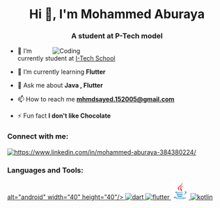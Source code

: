 <h1 align="center">Hi 👋, I'm Mohammed Aburaya</h1>
<h3 align="center">A student at P-Tech model</h3>
<img align="right" alt="Coding" width="400" src="https://www.pinterest.com/pin/567523990538356835/">

- 🏫 I’m currently student at [I-Tech School](https://www.facebook.com/ITECH-School-108051747599777)

- 🌱 I’m currently learning **Flutter**

- 💬 Ask me about **Java , Flutter**

- 📫 How to reach me **mhmdsayed.152005@gmail.com**

- ⚡ Fun fact **I don't like Chocolate**

<h3 align="left">Connect with me:</h3>
<p align="left">
<a href="https://linkedin.com/in/https://www.linkedin.com/in/mohammed-aburaya-384380224/" target="blank"><img align="center" src="https://raw.githubusercontent.com/rahuldkjain/github-profile-readme-generator/master/src/images/icons/Social/linked-in-alt.svg" alt="https://www.linkedin.com/in/mohammed-aburaya-384380224/" height="30" width="40" /></a>
</p>

<h3 align="left">Languages and Tools:</h3>
<p align="left"> <a href="https://developer.android.com" target="_blank" rel="noreferrer"> alt="android" width="40" height="40"/> </a> <a href="https://dart.dev" target="_blank" rel="noreferrer"> <img src="https://www.vectorlogo.zone/logos/dartlang/dartlang-icon.svg" alt="dart" width="40" height="40"/> </a> <a href="https://flutter.dev" target="_blank" rel="noreferrer"> <img src="https://www.vectorlogo.zone/logos/flutterio/flutterio-icon.svg" alt="flutter" width="40" height="40"/> </a> <a href="https://www.java.com" target="_blank" rel="noreferrer"> <img src="https://raw.githubusercontent.com/devicons/devicon/master/icons/java/java-original.svg" alt="java" width="40" height="40"/> </a> <a href="https://kotlinlang.org" target="_blank" rel="noreferrer"> <img src="https://www.vectorlogo.zone/logos/kotlinlang/kotlinlang-icon.svg" alt="kotlin" width="40" height="40"/> </a> </p>

